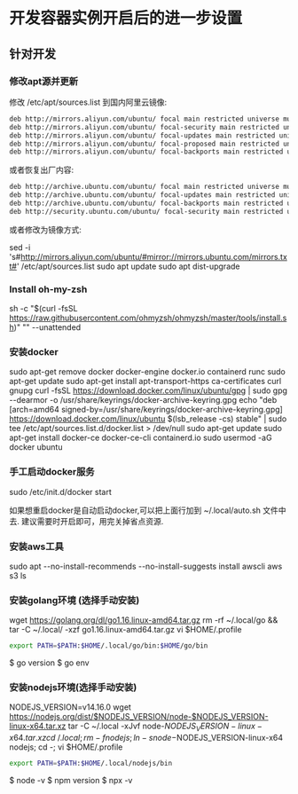 # 开发容器实例开启后的进一步设置

## 针对开发

### 修改apt源并更新

修改 /etc/apt/sources.list 到国内阿里云镜像:

```txt
deb http://mirrors.aliyun.com/ubuntu/ focal main restricted universe multiverse
deb http://mirrors.aliyun.com/ubuntu/ focal-security main restricted universe multiverse
deb http://mirrors.aliyun.com/ubuntu/ focal-updates main restricted universe multiverse
deb http://mirrors.aliyun.com/ubuntu/ focal-proposed main restricted universe multiverse
deb http://mirrors.aliyun.com/ubuntu/ focal-backports main restricted universe multiverse
```

或者恢复出厂内容:

```txt
deb http://archive.ubuntu.com/ubuntu/ focal main restricted universe multiverse
deb http://archive.ubuntu.com/ubuntu/ focal-updates main restricted universe multiverse
deb http://archive.ubuntu.com/ubuntu/ focal-backports main restricted universe multiverse
deb http://security.ubuntu.com/ubuntu/ focal-security main restricted universe multiverse
```

或者修改为镜像方式:

sed -i 's#http://mirrors.aliyun.com/ubuntu/#mirror://mirrors.ubuntu.com/mirrors.txt#' /etc/apt/sources.list
sudo apt update
sudo apt dist-upgrade

### Install oh-my-zsh

sh -c "$(curl -fsSL https://raw.githubusercontent.com/ohmyzsh/ohmyzsh/master/tools/install.sh)" "" --unattended

### 安装docker

sudo apt-get remove docker docker-engine docker.io containerd runc
sudo apt-get update
sudo apt-get install apt-transport-https ca-certificates curl gnupg
curl -fsSL https://download.docker.com/linux/ubuntu/gpg | sudo gpg --dearmor -o /usr/share/keyrings/docker-archive-keyring.gpg
echo "deb [arch=amd64 signed-by=/usr/share/keyrings/docker-archive-keyring.gpg] https://download.docker.com/linux/ubuntu $(lsb_release -cs) stable" | sudo tee /etc/apt/sources.list.d/docker.list > /dev/null
sudo apt-get update
sudo apt-get install docker-ce docker-ce-cli containerd.io
sudo usermod -aG docker ubuntu

### 手工启动docker服务

sudo /etc/init.d/docker start

如果想重启docker是自动启动docker,可以把上面行加到 ~/.local/auto.sh 文件中去.
建议需要时开启即可，用完关掉省点资源.

### 安装aws工具

sudo apt --no-install-recommends --no-install-suggests install awscli
aws s3 ls

### 安装golang环境 (选择手动安装)

wget https://golang.org/dl/go1.16.linux-amd64.tar.gz
rm -rf ~/.local/go && tar -C ~/.local/ -xzf go1.16.linux-amd64.tar.gz
vi $HOME/.profile

```bash
export PATH=$PATH:$HOME/.local/go/bin:$HOME/go/bin
```

$ go version
$ go env

### 安装nodejs环境(选择手动安装)

NODEJS_VERSION=v14.16.0
wget https://nodejs.org/dist/$NODEJS_VERSION/node-$NODEJS_VERSION-linux-x64.tar.xz
tar -C ~/.local -xJvf node-$NODEJS_VERSION-linux-x64.tar.xz
cd ~/.local; rm -f nodejs; ln -s node-$NODEJS_VERSION-linux-x64 nodejs; cd -;
vi $HOME/.profile

```bash
export PATH=$PATH:$HOME/.local/nodejs/bin
```

$ node -v
$ npm version
$ npx -v
